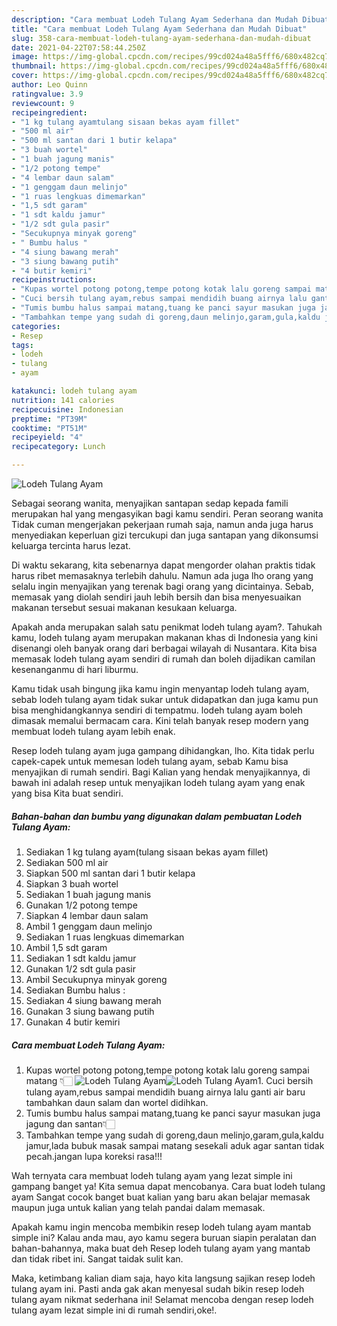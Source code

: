 ```yaml
---
description: "Cara membuat Lodeh Tulang Ayam Sederhana dan Mudah Dibuat"
title: "Cara membuat Lodeh Tulang Ayam Sederhana dan Mudah Dibuat"
slug: 358-cara-membuat-lodeh-tulang-ayam-sederhana-dan-mudah-dibuat
date: 2021-04-22T07:58:44.250Z
image: https://img-global.cpcdn.com/recipes/99cd024a48a5fff6/680x482cq70/lodeh-tulang-ayam-foto-resep-utama.jpg
thumbnail: https://img-global.cpcdn.com/recipes/99cd024a48a5fff6/680x482cq70/lodeh-tulang-ayam-foto-resep-utama.jpg
cover: https://img-global.cpcdn.com/recipes/99cd024a48a5fff6/680x482cq70/lodeh-tulang-ayam-foto-resep-utama.jpg
author: Leo Quinn
ratingvalue: 3.9
reviewcount: 9
recipeingredient:
- "1 kg tulang ayamtulang sisaan bekas ayam fillet"
- "500 ml air"
- "500 ml santan dari 1 butir kelapa"
- "3 buah wortel"
- "1 buah jagung manis"
- "1/2 potong tempe"
- "4 lembar daun salam"
- "1 genggam daun melinjo"
- "1 ruas lengkuas dimemarkan"
- "1,5 sdt garam"
- "1 sdt kaldu jamur"
- "1/2 sdt gula pasir"
- "Secukupnya minyak goreng"
- " Bumbu halus "
- "4 siung bawang merah"
- "3 siung bawang putih"
- "4 butir kemiri"
recipeinstructions:
- "Kupas wortel potong potong,tempe potong kotak lalu goreng sampai matang 👇🏻"
- "Cuci bersih tulang ayam,rebus sampai mendidih buang airnya lalu ganti air baru tambahkan daun salam dan wortel didihkan."
- "Tumis bumbu halus sampai matang,tuang ke panci sayur masukan juga jagung dan santan👇🏻"
- "Tambahkan tempe yang sudah di goreng,daun melinjo,garam,gula,kaldu jamur,lada bubuk masak sampai matang sesekali aduk agar santan tidak pecah.jangan lupa koreksi rasa!!!"
categories:
- Resep
tags:
- lodeh
- tulang
- ayam

katakunci: lodeh tulang ayam 
nutrition: 141 calories
recipecuisine: Indonesian
preptime: "PT39M"
cooktime: "PT51M"
recipeyield: "4"
recipecategory: Lunch

---
```



![Lodeh Tulang Ayam](https://img-global.cpcdn.com/recipes/99cd024a48a5fff6/680x482cq70/lodeh-tulang-ayam-foto-resep-utama.jpg)

Sebagai seorang wanita, menyajikan santapan sedap kepada famili merupakan hal yang mengasyikan bagi kamu sendiri. Peran seorang  wanita Tidak cuman mengerjakan pekerjaan rumah saja, namun anda juga harus menyediakan keperluan gizi tercukupi dan juga santapan yang dikonsumsi keluarga tercinta harus lezat.

Di waktu  sekarang, kita sebenarnya dapat mengorder olahan praktis tidak harus ribet memasaknya terlebih dahulu. Namun ada juga lho orang yang selalu ingin menyajikan yang terenak bagi orang yang dicintainya. Sebab, memasak yang diolah sendiri jauh lebih bersih dan bisa menyesuaikan makanan tersebut sesuai makanan kesukaan keluarga. 



Apakah anda merupakan salah satu penikmat lodeh tulang ayam?. Tahukah kamu, lodeh tulang ayam merupakan makanan khas di Indonesia yang kini disenangi oleh banyak orang dari berbagai wilayah di Nusantara. Kita bisa memasak lodeh tulang ayam sendiri di rumah dan boleh dijadikan camilan kesenanganmu di hari liburmu.

Kamu tidak usah bingung jika kamu ingin menyantap lodeh tulang ayam, sebab lodeh tulang ayam tidak sukar untuk didapatkan dan juga kamu pun bisa menghidangkannya sendiri di tempatmu. lodeh tulang ayam boleh dimasak memalui bermacam cara. Kini telah banyak resep modern yang membuat lodeh tulang ayam lebih enak.

Resep lodeh tulang ayam juga gampang dihidangkan, lho. Kita tidak perlu capek-capek untuk memesan lodeh tulang ayam, sebab Kamu bisa menyajikan di rumah sendiri. Bagi Kalian yang hendak menyajikannya, di bawah ini adalah resep untuk menyajikan lodeh tulang ayam yang enak yang bisa Kita buat sendiri.

<!--inarticleads1-->

##### Bahan-bahan dan bumbu yang digunakan dalam pembuatan Lodeh Tulang Ayam:

1. Sediakan 1 kg tulang ayam(tulang sisaan bekas ayam fillet)
1. Sediakan 500 ml air
1. Siapkan 500 ml santan dari 1 butir kelapa
1. Siapkan 3 buah wortel
1. Sediakan 1 buah jagung manis
1. Gunakan 1/2 potong tempe
1. Siapkan 4 lembar daun salam
1. Ambil 1 genggam daun melinjo
1. Sediakan 1 ruas lengkuas dimemarkan
1. Ambil 1,5 sdt garam
1. Sediakan 1 sdt kaldu jamur
1. Gunakan 1/2 sdt gula pasir
1. Ambil Secukupnya minyak goreng
1. Sediakan  Bumbu halus :
1. Sediakan 4 siung bawang merah
1. Gunakan 3 siung bawang putih
1. Gunakan 4 butir kemiri




<!--inarticleads2-->

##### Cara membuat Lodeh Tulang Ayam:

1. Kupas wortel potong potong,tempe potong kotak lalu goreng sampai matang 👇🏻
<img src="https://img-global.cpcdn.com/steps/665d60fb8dd0d805/160x128cq70/lodeh-tulang-ayam-langkah-memasak-1-foto.jpg" alt="Lodeh Tulang Ayam"><img src="https://img-global.cpcdn.com/steps/0489d79fee70db28/160x128cq70/lodeh-tulang-ayam-langkah-memasak-1-foto.jpg" alt="Lodeh Tulang Ayam">1. Cuci bersih tulang ayam,rebus sampai mendidih buang airnya lalu ganti air baru tambahkan daun salam dan wortel didihkan.
1. Tumis bumbu halus sampai matang,tuang ke panci sayur masukan juga jagung dan santan👇🏻
1. Tambahkan tempe yang sudah di goreng,daun melinjo,garam,gula,kaldu jamur,lada bubuk masak sampai matang sesekali aduk agar santan tidak pecah.jangan lupa koreksi rasa!!!




Wah ternyata cara membuat lodeh tulang ayam yang lezat simple ini gampang banget ya! Kita semua dapat mencobanya. Cara buat lodeh tulang ayam Sangat cocok banget buat kalian yang baru akan belajar memasak maupun juga untuk kalian yang telah pandai dalam memasak.

Apakah kamu ingin mencoba membikin resep lodeh tulang ayam mantab simple ini? Kalau anda mau, ayo kamu segera buruan siapin peralatan dan bahan-bahannya, maka buat deh Resep lodeh tulang ayam yang mantab dan tidak ribet ini. Sangat taidak sulit kan. 

Maka, ketimbang kalian diam saja, hayo kita langsung sajikan resep lodeh tulang ayam ini. Pasti anda gak akan menyesal sudah bikin resep lodeh tulang ayam nikmat sederhana ini! Selamat mencoba dengan resep lodeh tulang ayam lezat simple ini di rumah sendiri,oke!.

